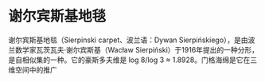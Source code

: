 # 谢尔宾斯基地毯

谢尔宾斯基地毯（Sierpinski carpet、波兰语：Dywan Sierpińskiego），是由波兰数学家瓦茨瓦夫·谢尔宾斯基（Wacław Sierpiński）于1916年提出的一种分形，是自相似集的一种。它的豪斯多夫维是 log 8/log 3 ≈ 1.8928。门格海绵是它在三维空间中的推广
